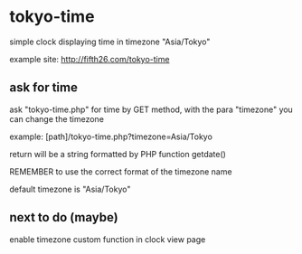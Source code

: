 # tokyo-time
simple clock displaying time in timezone "Asia/Tokyo"

example site: http://fifth26.com/tokyo-time

## ask for time 
ask "tokyo-time.php" for time by GET method, with the para "timezone" you can change the timezone 

example: [path]/tokyo-time.php?timezone=Asia/Tokyo

return will be a string formatted by PHP function getdate()

REMEMBER to use the correct format of the timezone name

default timezone is "Asia/Tokyo"

## next to do (maybe)

enable timezone custom function in clock view page
